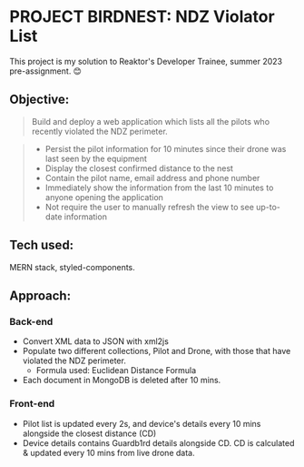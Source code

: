 # PROJECT BIRDNEST: NDZ Violator List

This project is my solution to Reaktor's Developer Trainee, summer 2023 pre-assignment. :blush:

## Objective: 

> Build and deploy a web application which lists all the pilots who recently violated the NDZ perimeter.

> - Persist the pilot information for 10 minutes since their drone was last seen by the equipment
> - Display the closest confirmed distance to the nest
> - Contain the pilot name, email address and phone number
> - Immediately show the information from the last 10 minutes to anyone opening the application
> - Not require the user to manually refresh the view to see up-to-date information

## Tech used:
MERN stack, styled-components.

## Approach:
### Back-end
- Convert XML data to JSON with xml2js
- Populate two different collections, Pilot and Drone, with those that have violated the NDZ perimeter.
    - Formula used: Euclidean Distance Formula
- Each document in MongoDB is deleted after 10 mins.

### Front-end
- Pilot list is updated every 2s, and device's details every 10 mins alongside the closest distance (CD)
- Device details contains Guardb1rd details alongside CD. CD is calculated & updated every 10 mins from live drone data.
